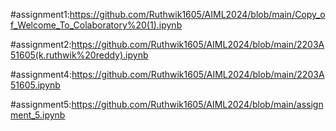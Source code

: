 #assignment1:https://github.com/Ruthwik1605/AIML2024/blob/main/Copy_of_Welcome_To_Colaboratory%20(1).ipynb

#assignment2:https://github.com/Ruthwik1605/AIML2024/blob/main/2203A51605(k.ruthwik%20reddy).ipynb

#assignment4:https://github.com/Ruthwik1605/AIML2024/blob/main/2203A51605.ipynb

#assignment5:https://github.com/Ruthwik1605/AIML2024/blob/main/assignment_5.ipynb
